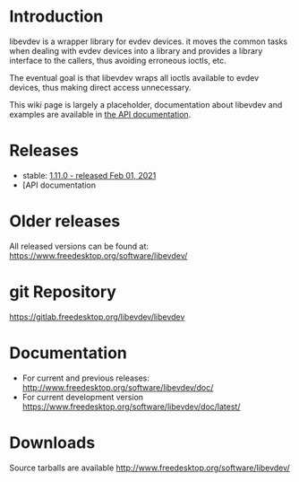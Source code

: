 # Introduction
libevdev is a wrapper library for evdev devices. it moves the common tasks when dealing with evdev devices into a library and provides a library interface to the callers, thus avoiding erroneous ioctls, etc.

The eventual goal is that libevdev wraps all ioctls available to evdev devices, thus making direct access unnecessary.

This wiki page is largely a placeholder, documentation about libevdev and examples are available in [the API documentation](https://www.freedesktop.org/software/libevdev/doc/latest/).

# Releases
- stable: [1.11.0 - released Feb 01, 2021](https://lists.freedesktop.org/archives/input-tools/2021-February/001557.html)
- [API documentation[](https://www.freedesktop.org/software/libevdev/doc/latest/)

# Older releases
All released versions can be found at: https://www.freedesktop.org/software/libevdev/

# git Repository
https://gitlab.freedesktop.org/libevdev/libevdev

# Documentation
- For current and previous releases: http://www.freedesktop.org/software/libevdev/doc/
- For current development version https://www.freedesktop.org/software/libevdev/doc/latest/

# Downloads
Source tarballs are available http://www.freedesktop.org/software/libevdev/